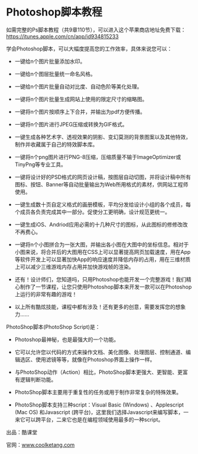 # Photoshop脚本教程

如需完整的Ps脚本教程（共9章110节），可以进入这个苹果商店地址免费下载：https://itunes.apple.com/cn/app/id934815233

学会Photoshop脚本，可以大幅度提高您的工作效率，具体来说您可以：

* 一键给n个图片批量添加水印。

* 一键给n个图层批量统一命名风格。

* 一键给n个图片批量自动对比度、自动色阶等美化处理。

* 一键将n个图片批量生成网站上使用的限定尺寸的缩略图。

* 一键将n个图片按顺序上下合并，并输出为pdf方便传播。

* 一键将n个图片进行JPEG压缩或转换为GIF格式。

* 一键生成各种艺术字、透视效果的阴影、变幻莫测的背景图案以及其他特效，制作并收藏属于自己的特效脚本库。

* 一键将n个png图片进行PNG-8压缩，压缩质量不输于ImageOptimizer或TinyPng等专业工具。

* 一键将设计好的PSD格式的网页设计稿，按图层自动切图，并将设计稿中所有图标、按钮、Banner等自动批量输出为Web所用格式的素材，供网站工程师使用。

* 一键生成数十页自定义格式的画册模板，平均分发给设计小组的各个成员，每个成员各负责完成其中一部分。促使分工更明确，设计规范更统一。

* 一键生成iOS、Andriod应用必需的十几种尺寸的图标，从此图标的修修改改不再费心。

* 一键将n个小图拼合为一张大图，并输出各小图在大图中的坐标信息。相对于小图来说，将合并后的大图用在CSS上可以显著提高网页加载速度，用在App等软件开发上可以显著加快App的响应速度并降低内存的占用，用在三维材质上可以减少三维游戏内存占用并加快游戏帧的渲染。

* 还有！设计师们，您知道吗，只用Photoshop也能开发一个完整游戏！我们精心制作了一节课程，让您只使用Photoshop脚本来开发一款可以在Photoshop上运行的非常有趣的游戏！

* 以上所有酷炫技能，课程中都有涉及！还有更多的创意，需要发挥您的想象力......





PhotoShop脚本(PhotoShop Script)是：

* Photoshop最神秘，也是最强大的一个功能。

* 它可以允许您以代码的方式来操作文档、美化图像、处理图层、控制通道、编辑选区、使用滤镜等等，就像在Photoshop界面上操作一样。

* 与PhotoShop动作（Action）相比，PhotoShop脚本更强大、更智能、更富有逻辑判断功能。

* PhotoShop脚本主要用于重复性的任务或用于制作非常复杂的特殊效果。

* PhotoShop脚本支持三种script：Visual Basic (Windows) 、Applescript (Mac OS) 和Javascript (跨平台)，这里我们选择Javascript来编写脚本，一来它可以跨平台，二来它也是在编程领域使用最多的一种script。







出品：酷课堂

官网：www.coolketang.com
